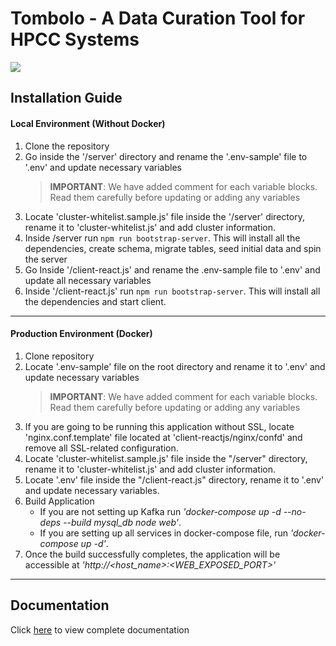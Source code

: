 # Tombolo - A Data Curation Tool for HPCC Systems
![](/docs/images/tombolo/Slide1.png)
## Installation Guide
#### Local Environment (Without Docker)
1. Clone the repository
2. Go inside the '/server' directory and rename the '.env-sample' file to '.env' and update necessary variables
    > **IMPORTANT**: We have added comment for each variable blocks. Read them carefully before updating or adding any variables
3. Locate 'cluster-whitelist.sample.js' file inside the '/server' directory, rename it to 'cluster-whitelist.js' and add cluster information.
4. Inside /server run `npm run bootstrap-server`. This will install all the dependencies, create schema, migrate tables, seed initial data and spin the server
5. Go Inside '/client-react.js' and rename the .env-sample file to '.env' and update all necessary variables
6. Inside '/client-react.js' run  `npm run bootstrap-server`. This will install  all the dependencies and start client.


----
#### Production Environment (Docker)
1. Clone repository
2. Locate '.env-sample' file on the root directory and rename it to '.env' and update necessary variables
     > **IMPORTANT**: We have added comment for each variable blocks. Read them carefully before updating or adding any variables
4. If you are going to be running this application without SSL, locate 'nginx.conf.template' file located at 'client-reactjs/nginx/confd' and remove all SSL-related configuration. 
5. Locate 'cluster-whitelist.sample.js' file inside the "/server" directory, rename it to 'cluster-whitelist.js' and add cluster information.
6. Locate '.env' file inside the "/client-react.js" directory, rename it to '.env' and update necessary variables.
7. Build Application
    - If you are not setting up Kafka  run *'docker-compose up -d --no-deps --build mysql_db node web'*.
    - If you are setting up all services in docker-compose file, run *'docker-compose up -d'*. 
8. Once the build  successfully completes, the application will be accessible at *'http://<host_name>:<WEB_EXPOSED_PORT>'*
----
## Documentation 
Click [here](https://github.com/hpcc-systems/Tombolo/blob/read-me/docs/images/tombolo/Tombolo%20User%20Guide.pdf) to view complete documentation
  
  

